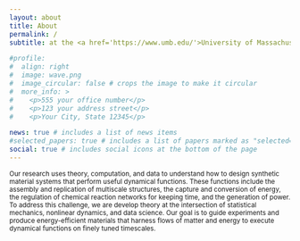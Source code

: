```yaml
---
layout: about
title: About
permalink: /
subtitle: at the <a href='https://www.umb.edu/'>University of Massachusetts Boston</a>

#profile:
#  align: right
#  image: wave.png
#  image_circular: false # crops the image to make it circular
#  more_info: >
#    <p>555 your office number</p>
#    <p>123 your address street</p>
#    <p>Your City, State 12345</p>

news: true # includes a list of news items
#selected_papers: true # includes a list of papers marked as "selected={true}"
social: true # includes social icons at the bottom of the page
---
```


<small>Our research uses theory, computation, and data to understand how to design synthetic material systems that perform useful dynamical functions.
These functions include the assembly and replication of multiscale structures, the capture and conversion of energy, the regulation of chemical reaction networks for keeping time, and the generation of power.
To address this challenge, we are develop theory at the intersection of statistical mechanics, nonlinear dynamics, and data science.
Our goal is to guide experiments and produce energy-efficient materials that harness flows of matter and energy to execute dynamical functions on finely tuned timescales.
</small>

<!--<small>
As an entry point to our work, you might start with our [publications](publications).
</small>-->

<!--Write your biography here. Tell the world about yourself. Link to your favorite [subreddit](http://reddit.com). You can put a picture in, too. The code is already in, just name your picture `prof_pic.jpg` and put it in the `img/` folder.

Put your address / P.O. box / other info right below your picture. You can also disable any of these elements by editing `profile` property of the YAML header of your `_pages/about.md`. Edit `_bibliography/papers.bib` and Jekyll will render your [publications page](/al-folio/publications/) automatically.

Link to your social media connections, too. This theme is set up to use [Font Awesome icons](https://fontawesome.com/) and [Academicons](https://jpswalsh.github.io/academicons/), like the ones below. Add your Facebook, Twitter, LinkedIn, Google Scholar, or just disable all of them.-->
